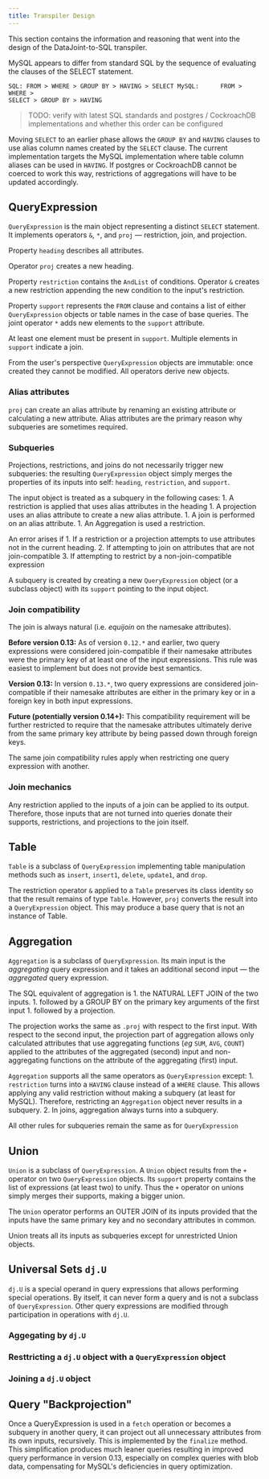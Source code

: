 ```yaml
---
title: Transpiler Design
---
```


This section contains the information and reasoning that went into the design of the
DataJoint-to-SQL transpiler.

MySQL appears to differ from standard SQL by the sequence of evaluating the clauses of
the SELECT statement.

``` Standard 
SQL: FROM > WHERE > GROUP BY > HAVING > SELECT MySQL:      FROM > WHERE >
SELECT > GROUP BY > HAVING 
```

> TODO:  verify with latest SQL standards and postgres / CockroachDB implementations and
  whether this order can be configured

Moving `SELECT` to an earlier phase allows the `GROUP BY` and `HAVING` clauses to use
alias column names created by the `SELECT` clause. The current implementation targets
the MySQL implementation where table column aliases can be used in `HAVING`. If
postgres or CockroachDB cannot be coerced to work this way, restrictions of
aggregations will have to be updated accordingly.

## QueryExpression

`QueryExpression` is the main object representing a distinct `SELECT` statement. It
implements operators `&`, `*`, and `proj`  — restriction, join, and projection.

Property `heading` describes all attributes.

Operator `proj` creates a new heading.

Property `restriction` contains the `AndList` of conditions. Operator `&` creates a new
restriction appending the new condition to the input's restriction.

Property `support` represents the `FROM` clause and contains a list of either
`QueryExpression` objects or table names in the case of base queries. The joint
operator `*` adds new elements to the `support` attribute.

At least one element must be present in `support`. Multiple elements in `support`
indicate a join.

From the user's perspective `QueryExpression` objects are immutable: once created they
cannot be modified. All operators derive new objects.

### Alias attributes

`proj` can create an alias attribute by renaming an existing attribute or calculating a
new attribute. Alias attributes are the primary reason why subqueries are sometimes
required.

### Subqueries

Projections, restrictions, and joins do not necessarily trigger new subqueries: the
resulting `QueryExpression` object simply merges the properties of its inputs into
self: `heading`, `restriction`, and `support`.

The input object is treated as a subquery in the following cases: 1. A restriction is
applied that uses alias attributes in the heading 1. A projection uses an alias
attribute to create a new alias attribute. 1. A join is performed on an alias
attribute. 1. An Aggregation is used a restriction. 

An error arises if 1. If a restriction or a projection attempts to use attributes not in
the current heading. 2. If attempting to join on attributes that are not
join-compatible 3. If attempting to restrict by a non-join-compatible expression

A subquery is created by creating a new `QueryExpression` object (or a subclass object)
with its `support` pointing to the input object.

### Join compatibility

The join is always natural (i.e. *equijoin* on the namesake attributes).

**Before version 0.13:** As of version `0.12.*` and earlier, two query expressions were
  considered join-compatible if their namesake attributes were the primary key of at
  least one of the input expressions. This rule was easiest to implement but does not
  provide best semantics.

**Version 0.13:** In version `0.13.*`, two query expressions are considered
  join-compatible if their namesake attributes are either in the primary key or in a
  foreign key in both input expressions.

 **Future (potentially version 0.14+):** This compatibility requirement will be further
   restricted to require that the namesake attributes ultimately derive from the same
   primary key attribute by being passed down through foreign keys.

The same join compatibility rules apply when restricting one query expression with
another.

### Join mechanics

Any restriction applied to the inputs of a join can be applied to its output. Therefore,
those inputs that are not turned into queries donate their supports, restrictions, and
projections to the join itself.

## Table

`Table` is a subclass of `QueryExpression` implementing table manipulation methods such
as `insert`, `insert1`, `delete`, `update1`, and `drop`.

The restriction operator `&` applied to a `Table` preserves its class identity so that
the result remains of type `Table`. However, `proj` converts the result into a
`QueryExpression` object. This may produce a base query that is not an instance of
Table.

## Aggregation

`Aggregation` is a subclass of `QueryExpression`. Its main input is the *aggregating*
query expression and it takes an additional second input — the *aggregated* query
expression.

The SQL equivalent of aggregation is 1. the NATURAL LEFT JOIN of the two inputs. 1.
followed by a GROUP BY on the primary key arguments of the first input 1. followed by a
projection.

The projection works the same as `.proj` with respect to the first input. With respect
to the second input, the projection part of aggregation allows only calculated
attributes that use aggregating functions (*eg* `SUM`, `AVG`, `COUNT`)  applied to the
attributes of the aggregated (second) input and non-aggregating functions on the
attribute of the aggregating (first) input.

`Aggregation` supports all the same operators as `QueryExpression` except: 1.
`restriction` turns into a `HAVING` clause instead of a `WHERE` clause. This allows
applying any valid restriction without making a subquery (at least for MySQL).
Therefore, restricting an `Aggregation` object never results in a subquery. 2. In
joins, aggregation always turns into a subquery.

All other rules for subqueries remain the same as for `QueryExpression`

## Union

`Union` is a subclass of `QueryExpression`. A `Union` object results from the `+`
operator on two `QueryExpression` objects. Its `support` property contains the list of
expressions (at least two) to unify. Thus the `+` operator on unions simply merges
their supports, making a bigger union.

The `Union` operator performs an OUTER JOIN of its inputs provided that the inputs have
the same primary key and no secondary attributes in common.  

Union treats all its inputs as subqueries except for unrestricted Union objects.

## Universal Sets `dj.U`

`dj.U` is a special operand in query expressions that allows performing special
operations.  By itself, it can never form a query and is not a subclass of
`QueryExpression`. Other query expressions are modified through participation in
operations with `dj.U`.

### Aggegating by `dj.U`

### Resttricting a `dj.U` object with a `QueryExpression` object

### Joining a `dj.U` object

## Query "Backprojection"

Once a QueryExpression is used in a `fetch` operation or becomes a subquery in another
query, it can project out all unnecessary attributes from its own inputs, recursively.
This is implemented by the `finalize` method. This simplification produces much leaner
queries resulting in improved query performance in version 0.13, especially on complex
queries with blob data, compensating for MySQL's deficiencies in query optimization.

